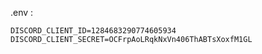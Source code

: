 .env :

```env
DISCORD_CLIENT_ID=1284683290774605934
DISCORD_CLIENT_SECRET=OCFrpAoLRqkNxVn406ThABTsXoxfM1GL
```